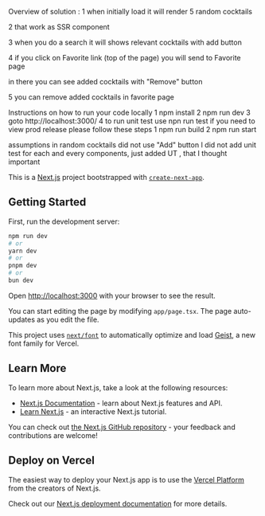 Overview of solution :
1 when initially load it will render 5 random cocktails

2 that work as SSR component

3 when you do a search it will shows relevant cocktails with add button

4 if you click on Favorite link (top of the page) you will send to Favorite page

in there you can see added cocktails with "Remove" button

5 you can remove added cocktails in favorite page

Instructions on how to run your code locally
1 npm install
2 npm run dev
3 goto http://localhost:3000/
4 to run unit test use
npn run test
if you need to view prod release please follow these steps
1 npm run build
2 npm run start

assumptions
in random cocktails did not use "Add" button
I did not add unit test for each and every components, just added UT , that I thought important

This is a [Next.js](https://nextjs.org) project bootstrapped with [`create-next-app`](https://nextjs.org/docs/app/api-reference/cli/create-next-app).

## Getting Started

First, run the development server:

```bash
npm run dev
# or
yarn dev
# or
pnpm dev
# or
bun dev
```

Open [http://localhost:3000](http://localhost:3000) with your browser to see the result.

You can start editing the page by modifying `app/page.tsx`. The page auto-updates as you edit the file.

This project uses [`next/font`](https://nextjs.org/docs/app/building-your-application/optimizing/fonts) to automatically optimize and load [Geist](https://vercel.com/font), a new font family for Vercel.

## Learn More

To learn more about Next.js, take a look at the following resources:

- [Next.js Documentation](https://nextjs.org/docs) - learn about Next.js features and API.
- [Learn Next.js](https://nextjs.org/learn) - an interactive Next.js tutorial.

You can check out [the Next.js GitHub repository](https://github.com/vercel/next.js) - your feedback and contributions are welcome!

## Deploy on Vercel

The easiest way to deploy your Next.js app is to use the [Vercel Platform](https://vercel.com/new?utm_medium=default-template&filter=next.js&utm_source=create-next-app&utm_campaign=create-next-app-readme) from the creators of Next.js.

Check out our [Next.js deployment documentation](https://nextjs.org/docs/app/building-your-application/deploying) for more details.
